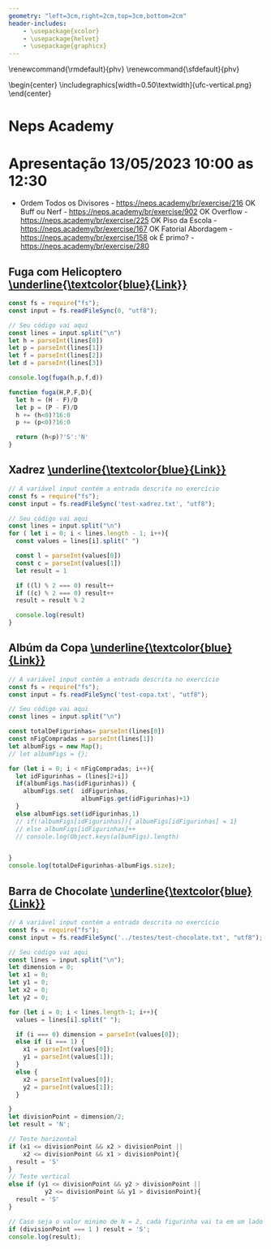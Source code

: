 ```yaml
---
geometry: "left=3cm,right=2cm,top=3cm,bottom=2cm"
header-includes:
    - \usepackage{xcolor}
    - \usepackage{helvet}
    - \usepackage{graphicx}
---
```

\renewcommand{\rmdefault}{phv}
\renewcommand{\sfdefault}{phv}

\begin{center}
\includegraphics[width=0.50\textwidth]{ufc-vertical.png}
\end{center}


<!-- \fontfamily{}\selectfont -->

# Neps Academy

# Apresentação 13/05/2023 10:00 as 12:30

- Ordem
    Todos os Divisores - https://neps.academy/br/exercise/216 OK
    Buff ou Nerf - https://neps.academy/br/exercise/902 OK
    Overflow - https://neps.academy/br/exercise/225 OK
    Piso da Escola - https://neps.academy/br/exercise/167 OK
    Fatorial Abordagem - https://neps.academy/br/exercise/158 ok
    É primo? - https://neps.academy/br/exercise/280


## Fuga com Helicoptero [\underline{\textcolor{blue}{Link}}](https://neps.academy/br/exercise/5 )
```javascript
const fs = require("fs");
const input = fs.readFileSync(0, "utf8");

// Seu código vai aqui
const lines = input.split("\n")
let h = parseInt(lines[0])
let p = parseInt(lines[1])
let f = parseInt(lines[2])
let d = parseInt(lines[3])

console.log(fuga(h,p,f,d))

function fuga(H,P,F,D){
  let h = (H - F)/D
  let p = (P - F)/D
  h += (h<0)?16:0
  p += (p<0)?16:0

  return (h<p)?'S':'N'
}


```

## Xadrez [\underline{\textcolor{blue}{Link}}](https://neps.academy/br/exercise/164 )

```javascript
// A variável input contém a entrada descrita no exercício
const fs = require("fs");
const input = fs.readFileSync('test-xadrez.txt', "utf8");

// Seu código vai aqui
const lines = input.split("\n")
for ( let i = 0; i < lines.length - 1; i++){
  const values = lines[i].split(" ")

  const l = parseInt(values[0])
  const c = parseInt(values[1])
  let result = 1

  if ((l) % 2 === 0) result++
  if ((c) % 2 === 0) result++
  result = result % 2

  console.log(result)
}

```

## Albúm da Copa [\underline{\textcolor{blue}{Link}}](https://neps.academy/br/exercise/163 )

```javascript
// A variável input contém a entrada descrita no exercício
const fs = require("fs");
const input = fs.readFileSync('test-copa.txt', "utf8");

// Seu código vai aqui
const lines = input.split("\n")

const totalDeFigurinhas= parseInt(lines[0])
const nFigCompradas = parseInt(lines[1])
let albumFigs = new Map();
// let albumFigs = {};

for (let i = 0; i < nFigCompradas; i++){
  let idFigurinhas = (lines[2+i])
  if(albumFigs.has(idFigurinhas)) {
    albumFigs.set(  idFigurinhas,
                    albumFigs.get(idFigurinhas)+1)
  }
  else albumFigs.set(idFigurinhas,1)
  // if(!albumFigs[idFigurinhas]){ albumFigs[idFigurinhas] = 1}
  // else albumFigs[idFigurinhas]++
  // console.log(Object.keys(albumFigs).length)


}
console.log(totalDeFigurinhas-albumFigs.size);

```

## Barra de Chocolate [\underline{\textcolor{blue}{Link}}](https://neps.academy/br/exercise/163)

```javascript
// A variável input contém a entrada descrita no exercício
const fs = require("fs");
const input = fs.readFileSync('../testes/test-chocolate.txt', "utf8");

// Seu código vai aqui
const lines = input.split("\n");
let dimension = 0;
let x1 = 0;
let y1 = 0;
let x2 = 0;
let y2 = 0;

for (let i = 0; i < lines.length-1; i++){
  values = lines[i].split(" ");

  if (i === 0) dimension = parseInt(values[0]);
  else if (i === 1) {
    x1 = parseInt(values[0]);
    y1 = parseInt(values[1]);
  }
  else {
    x2 = parseInt(values[0]);
    y2 = parseInt(values[1]);
  }

}
let divisionPoint = dimension/2;
let result = 'N';

// Teste horizontal
if (x1 <= divisionPoint && x2 > divisionPoint ||
    x2 <= divisionPoint && x1 > divisionPoint){
  result = 'S'
}
// Teste vertical
else if (y1 <= divisionPoint && y2 > divisionPoint ||
          y2 <= divisionPoint && y1 > divisionPoint){
  result = 'S'
}

// Caso seja o valor minimo de N = 2, cada figurinha vai ta em um lado
if (divisionPoint === 1 ) result = 'S';
console.log(result);

```


